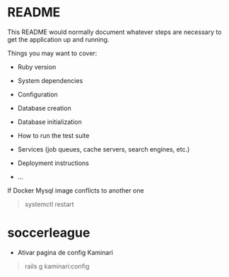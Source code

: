 # README

This README would normally document whatever steps are necessary to get the
application up and running.

Things you may want to cover:

* Ruby version

* System dependencies

* Configuration

* Database creation

* Database initialization

* How to run the test suite

* Services (job queues, cache servers, search engines, etc.)

* Deployment instructions

* ...

If Docker Mysql image conflicts to another one
> systemctl restart

# soccerleague
* Ativar pagina de config Kaminari
> rails g kaminari:config
